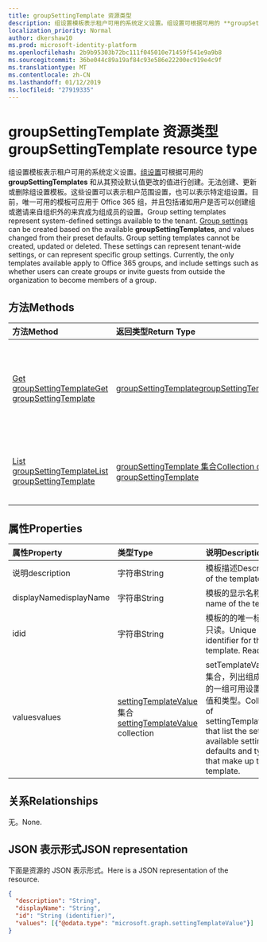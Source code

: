 ```yaml
---
title: groupSettingTemplate 资源类型
description: 组设置模板表示租户可用的系统定义设置。组设置可根据可用的 **groupSettingTemplates** 和从其预设默认值更改的值进行创建。无法创建、更新或删除组设置模板。这些设置可以表示租户范围设置，也可以表示特定组设置。目前，唯一可用的模板可应用于 Office 365 组，并且包括诸如用户是否可以创建组或邀请来自组织外的来宾成为组成员的设置。
localization_priority: Normal
author: dkershaw10
ms.prod: microsoft-identity-platform
ms.openlocfilehash: 2b9b95303b72bc111f045010e71459f541e9a9b8
ms.sourcegitcommit: 36be044c89a19af84c93e586e22200ec919e4c9f
ms.translationtype: MT
ms.contentlocale: zh-CN
ms.lasthandoff: 01/12/2019
ms.locfileid: "27919335"
---
```

# <a name="groupsettingtemplate-resource-type"></a><span data-ttu-id="7ab99-107">groupSettingTemplate 资源类型</span><span class="sxs-lookup"><span data-stu-id="7ab99-107">groupSettingTemplate resource type</span></span>

<span data-ttu-id="7ab99-p102">组设置模板表示租户可用的系统定义设置。[组设置](groupsetting.md)可根据可用的 **groupSettingTemplates** 和从其预设默认值更改的值进行创建。无法创建、更新或删除组设置模板。这些设置可以表示租户范围设置，也可以表示特定组设置。目前，唯一可用的模板可应用于 Office 365 组，并且包括诸如用户是否可以创建组或邀请来自组织外的来宾成为组成员的设置。</span><span class="sxs-lookup"><span data-stu-id="7ab99-p102">Group setting templates represent system-defined settings available to the tenant. [Group settings](groupsetting.md) can be created based on the available **groupSettingTemplates**, and values changed from their preset defaults. Group setting templates cannot be created, updated or deleted. These settings can represent tenant-wide settings, or can represent specific group settings. Currently, the only templates available apply to Office 365 groups, and include settings such as whether users can create groups or invite guests from outside the organization to become members of a group.</span></span>

## <a name="methods"></a><span data-ttu-id="7ab99-113">方法</span><span class="sxs-lookup"><span data-stu-id="7ab99-113">Methods</span></span>

| <span data-ttu-id="7ab99-114">方法</span><span class="sxs-lookup"><span data-stu-id="7ab99-114">Method</span></span> | <span data-ttu-id="7ab99-115">返回类型</span><span class="sxs-lookup"><span data-stu-id="7ab99-115">Return Type</span></span> | <span data-ttu-id="7ab99-116">说明</span><span class="sxs-lookup"><span data-stu-id="7ab99-116">Description</span></span> |
|:---------------|:--------|:----------|
|[<span data-ttu-id="7ab99-117">Get groupSettingTemplate</span><span class="sxs-lookup"><span data-stu-id="7ab99-117">Get groupSettingTemplate</span></span>](../api/groupsettingtemplate-get.md) | [<span data-ttu-id="7ab99-118">groupSettingTemplate</span><span class="sxs-lookup"><span data-stu-id="7ab99-118">groupSettingTemplate</span></span>](groupsettingtemplate.md) | <span data-ttu-id="7ab99-119">读取其中一个系统定义的 groupSettingTemplate 对象的特定属性。</span><span class="sxs-lookup"><span data-stu-id="7ab99-119">Read the specific properties of one of the system defined groupSettingTemplate objects.</span></span> |
|[<span data-ttu-id="7ab99-120">List groupSettingTemplate</span><span class="sxs-lookup"><span data-stu-id="7ab99-120">List groupSettingTemplate</span></span>](../api/groupsettingtemplate-list.md) | [<span data-ttu-id="7ab99-121">groupSettingTemplate 集合</span><span class="sxs-lookup"><span data-stu-id="7ab99-121">Collection of groupSettingTemplate</span></span>](groupsettingtemplate.md) |<span data-ttu-id="7ab99-122">列出所有系统定义的 groupSettingTemplate 对象。</span><span class="sxs-lookup"><span data-stu-id="7ab99-122">List all of the system defined groupSettingTemplate objects.</span></span>|

## <a name="properties"></a><span data-ttu-id="7ab99-123">属性</span><span class="sxs-lookup"><span data-stu-id="7ab99-123">Properties</span></span>

| <span data-ttu-id="7ab99-124">属性</span><span class="sxs-lookup"><span data-stu-id="7ab99-124">Property</span></span> | <span data-ttu-id="7ab99-125">类型</span><span class="sxs-lookup"><span data-stu-id="7ab99-125">Type</span></span> | <span data-ttu-id="7ab99-126">说明</span><span class="sxs-lookup"><span data-stu-id="7ab99-126">Description</span></span> |
|:---------------|:--------|:----------|
|<span data-ttu-id="7ab99-127">说明</span><span class="sxs-lookup"><span data-stu-id="7ab99-127">description</span></span>|<span data-ttu-id="7ab99-128">字符串</span><span class="sxs-lookup"><span data-stu-id="7ab99-128">String</span></span>| <span data-ttu-id="7ab99-129">模板描述</span><span class="sxs-lookup"><span data-stu-id="7ab99-129">Description of the template.</span></span> |
|<span data-ttu-id="7ab99-130">displayName</span><span class="sxs-lookup"><span data-stu-id="7ab99-130">displayName</span></span>|<span data-ttu-id="7ab99-131">字符串</span><span class="sxs-lookup"><span data-stu-id="7ab99-131">String</span></span>| <span data-ttu-id="7ab99-132">模板的显示名称</span><span class="sxs-lookup"><span data-stu-id="7ab99-132">Display name of the template.</span></span> |
|<span data-ttu-id="7ab99-133">id</span><span class="sxs-lookup"><span data-stu-id="7ab99-133">id</span></span>|<span data-ttu-id="7ab99-134">字符串</span><span class="sxs-lookup"><span data-stu-id="7ab99-134">String</span></span>| <span data-ttu-id="7ab99-p103">模板的的唯一标识符。只读。</span><span class="sxs-lookup"><span data-stu-id="7ab99-p103">Unique identifier for the template. Read-only.</span></span>|
|<span data-ttu-id="7ab99-137">values</span><span class="sxs-lookup"><span data-stu-id="7ab99-137">values</span></span>|<span data-ttu-id="7ab99-138">[settingTemplateValue](settingtemplatevalue.md) 集合</span><span class="sxs-lookup"><span data-stu-id="7ab99-138">[settingTemplateValue](settingtemplatevalue.md) collection</span></span>| <span data-ttu-id="7ab99-139">setTemplateValues 的集合，列出组成此模板的一组可用设置、默认值和类型。</span><span class="sxs-lookup"><span data-stu-id="7ab99-139">Collection of settingTemplateValues that list the set of available settings, defaults and types that make up this template.</span></span> |

## <a name="relationships"></a><span data-ttu-id="7ab99-140">关系</span><span class="sxs-lookup"><span data-stu-id="7ab99-140">Relationships</span></span>

<span data-ttu-id="7ab99-141">无。</span><span class="sxs-lookup"><span data-stu-id="7ab99-141">None.</span></span>


## <a name="json-representation"></a><span data-ttu-id="7ab99-142">JSON 表示形式</span><span class="sxs-lookup"><span data-stu-id="7ab99-142">JSON representation</span></span>

<span data-ttu-id="7ab99-143">下面是资源的 JSON 表示形式。</span><span class="sxs-lookup"><span data-stu-id="7ab99-143">Here is a JSON representation of the resource.</span></span>

<!--{
  "blockType": "resource",
  "openType": true,
  "optionalProperties": [],
  "keyProperty": "id",
  "baseType": "microsoft.graph.directoryObject",
  "@odata.type": "microsoft.graph.groupSettingTemplate"
}-->

```json
{
  "description": "String",
  "displayName": "String",
  "id": "String (identifier)",
  "values": [{"@odata.type": "microsoft.graph.settingTemplateValue"}]
}

```


<!-- uuid: 8fcb5dbc-d5aa-4681-8e31-b001d5168d79
2015-10-25 14:57:30 UTC -->
<!-- {
  "type": "#page.annotation",
  "description": "groupSettingTemplate resource",
  "keywords": "",
  "section": "documentation",
  "tocPath": ""
}-->
